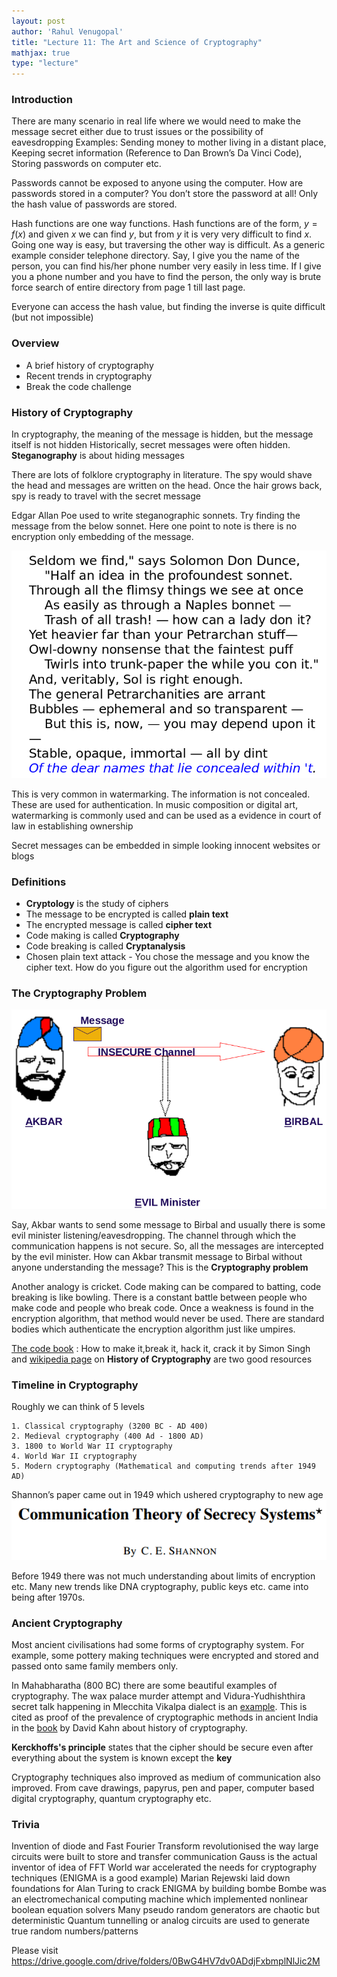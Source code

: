 ```yaml
---
layout: post   
author: 'Rahul Venugopal'    
title: "Lecture 11: The Art and Science of Cryptography"   
mathjax: true
type: "lecture"
---
```



### Introduction

There are many scenario in real life where we would need to make the message secret either due to trust issues or the possibility of eavesdropping
Examples: Sending money to mother living in a distant place, Keeping secret information (Reference to Dan Brown’s Da Vinci Code), Storing passwords on computer etc.

Passwords cannot be exposed to anyone using the computer. How are passwords stored in a computer?
You don’t store the password at all! Only the hash value of passwords are stored.

Hash functions are one way functions. Hash functions are of the form, $y=f(x)$ and given $x$ we can find $y$, but from $y$ it is very very difficult to find $x$. Going one way is easy, but traversing the other way is difficult. As a generic example consider telephone directory. Say, I give you the name of the person, you can find his/her phone number very easily in less time. If I give you a phone number and you have to find the person, the only way is brute force search of entire directory from page 1 till last page.

Everyone can access the hash value, but finding the inverse is quite difficult (but not impossible)

### Overview

- A brief history of cryptography
- Recent trends in cryptography
- Break the code challenge

### History of Cryptography

In cryptography, the meaning of the message is hidden, but the message itself is not hidden
Historically, secret messages were often hidden. **Steganography** is about hiding messages

There are lots of folklore cryptography in literature. The spy would shave the head and messages are written on the head. Once the hair grows back, spy is ready to travel with the secret message

Edgar Allan Poe used to write steganographic sonnets. Try finding the message from the below sonnet. Here one point to note is there is no encryption only embedding of the message.

![image-20200414202830223](../images/Lec10/EdgarAllenPoe.png)

This is very common in watermarking. The information is not concealed. These are used for authentication. In music composition or digital art, watermarking is commonly used and can be used as a evidence in court of law in establishing ownership

Secret messages can be embedded in simple looking innocent websites or blogs

### Definitions

- **Cryptology** is the study of ciphers
- The message to be encrypted is called **plain text**
- The encrypted message is called **cipher text**
- Code making is called **Cryptography**
- Code breaking is called **Cryptanalysis**
- Chosen plain text attack - You chose the message and you know the cipher text. How do you figure out the algorithm used for encryption

### The Cryptography Problem

![image-20200414203921316](../images/Lec10/ABE.png)

Say, Akbar wants to send some message to Birbal and usually there is some evil minister listening/eavesdropping. The channel through which the communication happens is not secure. So, all the messages are intercepted by the evil minister. How can Akbar transmit message to Birbal without anyone understanding the message? This is the **Cryptography problem**

Another analogy is cricket. Code making can be compared to batting, code breaking is like bowling. There is a constant battle between people who make code and people who break code. Once a weakness is found in the encryption algorithm, that method would never be used. There are standard bodies which authenticate the encryption algorithm just like umpires.

[The code book](https://simonsingh.net/books/the-code-book/) : How to make it,break it, hack it, crack it by Simon Singh and [wikipedia page](https://en.wikipedia.org/wiki/History_of_cryptography) on **History of Cryptography** are two good resources

### Timeline in Cryptography

Roughly we can think of 5 levels

	1. Classical cryptography (3200 BC - AD 400)
 	2. Medieval cryptography (400 Ad - 1800 AD)
 	3. 1800 to World War II cryptography
 	4. World War II cryptography
 	5. Modern cryptography (Mathematical and computing trends after 1949 AD)

Shannon’s paper came out in 1949 which ushered cryptography to new age
![image-20200414205627212](../images/Lec10/ShannonCrypt.png)

Before 1949 there was not much understanding about limits of encryption etc. Many new trends like DNA cryptography, public keys etc. came into being after 1970s.

### Ancient Cryptography

Most ancient civilisations had some forms of cryptography system. For example, some pottery making techniques were encrypted and stored and passed onto same family members only.

In Mahabharatha (800 BC) there are some beautiful examples of cryptography. The wax palace murder attempt and Vidura-Yudhishthira secret talk happening in Mlecchita Vikalpa dialect is an [example](https://drisyadrisya.blogspot.com/2006/01/cryptography-in-mahabharata.html). This is cited as proof of the prevalence of cryptographic methods in ancient India in the [book](https://books.google.co.in/books?id=SEH_rHkgaogC&pg=PA1000&lpg=PA1000&dq=chinese+cryptography+history&source=bl&ots=_2hrl9t0B1&sig=2LAjURo7zlj5YBoExJjZXbjDhNU&hl=en&sa=X&redir_esc=y#v=onepage&q=chinese%20cryptography%20history&f=false) by David Kahn about history of cryptography.

**Kerckhoffs's principle** states that the cipher should be secure even after everything about the system is known except the **key**

Cryptography techniques also improved as medium of communication also improved. From cave drawings, papyrus, pen and paper, computer based digital cryptography, quantum cryptography etc.

### Trivia

Invention of diode and Fast Fourier Transform revolutionised the way large circuits were built to store and transfer communication
Gauss is the actual inventor of idea of FFT
World war accelerated the needs for cryptography techniques (ENIGMA is a good example)
Marian Rejewski laid down foundations for Alan Turing to crack ENIGMA by building bombe
Bombe was an electromechanical computing machine which implemented nonlinear boolean equation solvers
Many pseudo random generators are chaotic but deterministic
Quantum tunnelling or analog circuits are used to generate true random numbers/patterns

Please visit https://drive.google.com/drive/folders/0BwG4HV7dv0ADdjFxbmplNlJic2M
